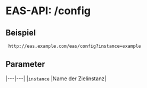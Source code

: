 #  EAS-API: /config

##  Beispiel

~~~
 http://eas.example.com/eas/config?instance=example
~~~


##  Parameter


|---|---|
|`instance`          |Name der Zielinstanz|




